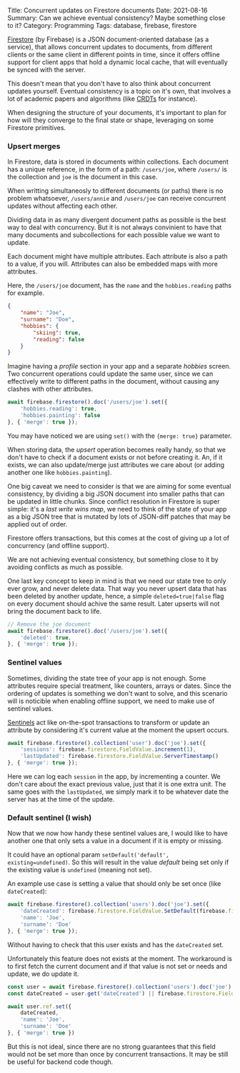 Title: Concurrent updates on Firestore documents
Date: 2021-08-16
Summary: Can we achieve eventual consistency? Maybe something close to it?
Category: Programming
Tags: database, firebase, firestore

[Firestore][0] (by Firebase) is a JSON document-oriented database (as a
service), that allows concurrent updates to documents, from different clients or
the same client in different points in time, since it offers offline support for
client apps that hold a dynamic local cache, that will eventually be synced with
the server.

This doesn't mean that you don't have to also think about concurrent updates
yourself. Eventual consistency is a topic on it's own, that involves a lot of
academic papers and algorithms (like [CRDTs][1] for instance).

When designing the structure of your documents, it's important to plan
for how will they converge to the final state or shape, leveraging on some
Firestore primitives.

### Upsert merges

In Firestore, data is stored in documents within collections. Each document has
a unique reference, in the form of a path: `/users/joe`, where `/users/` is the
collection and `joe` is the document in this case.

When writting simultaneosly to different documents (or paths) there is no
problem whatsoever, `/users/annie` and `/users/joe` can receive concurrent
updates without affecting each other.

Dividing data in as many divergent document paths as possible is the best way to
deal with concurrency. But it is not always convinient to have that many
documents and subcollections for each possible value we want to update.

Each document might have multiple attributes. Each attribute is also a path to a
value, if you will. Attributes can also be embedded maps with more attributes.

Here, the `/users/joe` document, has the `name` and the `hobbies.reading` paths
for example.

```json
{
	"name": "Joe",
	"surname": "Doe",
	"hobbies": {
		"skiing": true,
		"reading": false
	}
}
```

Imagine having a *profile* section in your app and a separate *hobbies* screen.
Two concurrent operations could update the same user, since we can effectively
write to different paths in the document, without causing any clashes with other
attributes.

```js
await firebase.firestore().doc('/users/joe').set({
	'hobbies.reading': true,
	'hobbies.painting': false
}, { 'merge': true });
```

You may have noticed we are using `set()` with the `{merge: true}` parameter.

When storing data, the *upsert* operation becomes really handy, so that we don't
have to check if a document exists or not before creating it. An, if it exists,
we can also update/merge just attributes we care about (or adding another one
like `hobbies.painting`).

One big caveat we need to consider is that we are aiming for some eventual
consistency, by dividing a big JSON document into smaller paths that can be
updated in little chunks. Since conflict resolution in Firestore is super
simple: it's a *last write wins map*, we need to think of the state of your app
as a big JSON tree that is mutated by lots of JSON-diff patches that may be
applied out of order.

Firestore offers transactions, but this comes at the cost of giving up a lot of
concurrency (and offline support).

We are not achieving eventual consistency, but something close to it by avoiding
conflicts as much as possible.

One last key concept to keep in mind is that we need our state tree to only ever
grow, and never delete data. That way you never upsert data that has been
deleted by another update, hence, a simple `deleted=true|false` flag on every
document should achive the same result. Later upserts will not bring the
document back to life.

```js
// Remove the joe document
await firebase.firestore().doc('/users/joe').set({
	'deleted': true,
}, { 'merge': true });
```

### Sentinel values

Sometimes, dividing the state tree of your app is not enough. Some attributes
require special treatment, like counters, arrays or dates. Since the ordering of
updates is something we don't want to solve, and this scenario will is noticible
when enabling offline support, we need to make use of sentinel values.

[Sentinels][2] act like on-the-spot transactions to transform or update an attribute
by considering it's current value at the moment the upsert occurs.

```js
await firebase.firestore().collection('user').doc('joe').set({
	'sessions': firebase.firestore.FieldValue.increment(1),
	'lastUpdated': firebase.firestore.FieldValue.ServerTimestamp()
}, { 'merge': true });
```

Here we can log each `session` in the app, by incrementing a counter. We don't
care about the exact previous value, just that it is one extra unit. The same
goes with the `lastUpdated`, we simply mark it to be whatever date the server
has at the time of the update.


### Default sentinel (I wish)

Now that we now how handy these sentinel values are, I would like to have
another one that only sets a value in a document if it is empty or missing.

It could have an optional param `setDefault('default', existing=undefined)`.
So this will result in the value *default* being set only if the existing value
is `undefined` (meaning not set).

An example use case is setting a value that should only be set once (like
`dateCreated`):

```js
await firebase.firestore().collection('users').doc('joe').set({
	'dateCreated': firebase.firestore.FieldValue.SetDefault(firebase.firestore.FieldValue.ServerTimestamp()),
	'name': 'Joe',
	'surname': 'Doe'
}, { 'merge': true });
```

Without having to check that this user exists and has the `dateCreated` set.

Unfortunately this feature does not exists at the moment. The workaround is to
first fetch the current document and if that value is not set or needs and
update, we do update it.

```js
const user = await firebase.firestore().collection('users').doc('joe').get();
const dateCreated = user.get('dateCreated') || firebase.firestore.FieldValue.ServerTimestamp();

await user.ref.set({
	dateCreated,
	'name': 'Joe',
	'surname': 'Doe'
}, { 'merge': true })
```

But this is not ideal, since there are no strong guarantees that this field
would not be set more than once by concurrent transactions. It may be still be
useful for backend code though.

[0]: https://firebase.google.com/products/firestore "Firestore by Google"
[1]: https://www.youtube.com/watch?v=DEcwa68f-jY "dotJS 2019 - James Long - CRDTs for Mortals"
[2]: https://firebase.google.com/docs/reference/android/com/google/firebase/firestore/FieldValue "Sentinel values that can be used when writing document fields with set() or update()."

